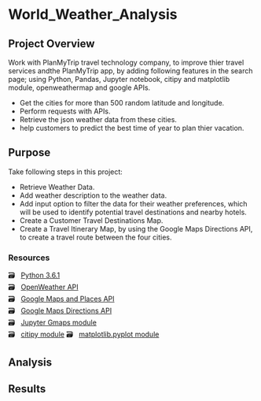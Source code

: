 # World_Weather_Analysis

## Project Overview
Work with PlanMyTrip travel technology company, to improve thier travel services andthe PlanMyTrip app, by adding following features in the search page; using Python, Pandas, Jupyter notebook, citipy and matplotlib module, openweathermap and google APIs.
  
  - Get the cities for more than 500 random latitude and longitude.
  - Perform requests with APIs.
  - Retrieve the json weather data from these cities.
  - help customers to predict the best time of year to plan thier vacation.

## Purpose
Take following steps in this project:

  - Retrieve Weather Data.
  - Add weather description to the weather data.
  - Add input option to filter the data for their weather preferences, which will be used to identify potential travel destinations and nearby hotels.
  - Create a Customer Travel Destinations Map.
  - Create a Travel Itinerary Map, by using the Google Maps Directions API, to create a travel route between the four cities.

### Resources
  :card_file_box: &#160; [Python 3.6.1](https://www.python.org/downloads/windows/) <br/>
  :card_file_box: &#160; [OpenWeather API](https://openweathermap.org/current) <br/>
  :card_file_box: &#160; [Google Maps and Places API](https://developers.google.com/maps/documentation/places/web-service/search)<br/>
  :card_file_box: &#160; [Google Maps Directions API](https://developers.google.com/maps/documentation/directions/overview) <br/>
  :card_file_box: &#160; [Jupyter Gmaps module](https://jupyter-gmaps.readthedocs.io/en/latest/) <br/>
  :card_file_box: &#160; [citipy module](/fies/615.pdf)
  :card_file_box: &#160; [matplotlib.pyplot module](https://pandas.pydata.org/docs/user_guide/visualization.html?highlight=matplotlib#plotting-directly-with-matplotlib)

## Analysis


## Results


## 
